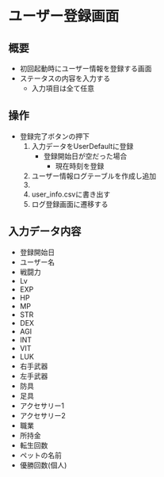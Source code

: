 # ユーザー登録画面

## 概要
- 初回起動時にユーザー情報を登録する画面
- ステータスの内容を入力する
  - 入力項目は全て任意

## 操作
- 登録完了ボタンの押下
    1. 入力データをUserDefaultに登録
        - 登録開始日が空だった場合
            - 現在時刻を登録
    1. ユーザー情報ログテーブルを作成し追加
    1. 
    1. user_info.csvに書き出す
    1. ログ登録画面に遷移する

## 入力データ内容
- 登録開始日
- ユーザー名
- 戦闘力
- Lv
- EXP
- HP
- MP
- STR
- DEX
- AGI
- INT
- VIT
- LUK
- 右手武器
- 左手武器
- 防具
- 足具
- アクセサリー1
- アクセサリー2
- 職業
- 所持金
- 転生回数
- ペットの名前
- 優勝回数(個人)
